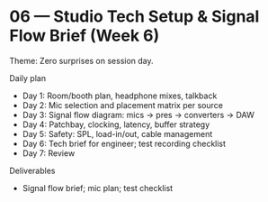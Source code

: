 # 06 — Studio Tech Setup & Signal Flow Brief (Week 6)

Theme: Zero surprises on session day.

Daily plan
- Day 1: Room/booth plan, headphone mixes, talkback
- Day 2: Mic selection and placement matrix per source
- Day 3: Signal flow diagram: mics → pres → converters → DAW
- Day 4: Patchbay, clocking, latency, buffer strategy
- Day 5: Safety: SPL, load-in/out, cable management
- Day 6: Tech brief for engineer; test recording checklist
- Day 7: Review

Deliverables
- Signal flow brief; mic plan; test checklist
